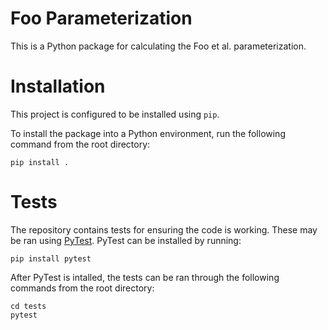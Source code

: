 # Foo Parameterization

This is a Python package for calculating the Foo et al. parameterization.

# Installation

This project is configured to be installed using `pip`.

To install the package into a Python environment, run the following command from the root directory:

```
pip install .
```

# Tests

The repository contains tests for ensuring the code is working. These may be ran using [PyTest](https://docs.pytest.org/en/8.2.x/). PyTest can be installed by running:

```
pip install pytest
```

After PyTest is intalled, the tests can be ran through the following commands from the root directory:

```
cd tests
pytest
```